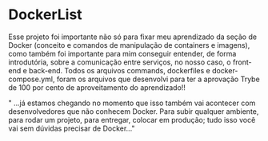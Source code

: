 # DockerList

Esse projeto foi importante não só para fixar meu aprendizado da seção de Docker (conceito e comandos de manipulação de containers e imagens), como também foi importante para mim conseguir entender, de forma introdutória, sobre a comunicação entre serviços, no nosso caso, o front-end e back-end.
Todos os arquivos commands, dockerfiles e docker-compose.yml, foram os arquivos que desenvolvi para ter a aprovação Trybe de 100 por cento de aproveitamento do aprendizado!!  


" ...já estamos chegando no momento que isso também vai acontecer com desenvolvedores que não conhecem Docker. Para subir qualquer ambiente, para rodar um projeto, para entregar, colocar em produção; tudo isso você vai sem dúvidas precisar de Docker..."


